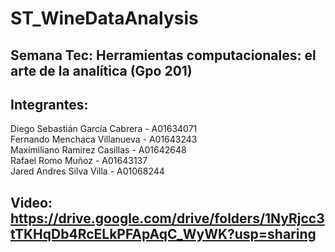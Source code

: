 # ST_WineDataAnalysis

## Semana Tec: Herramientas computacionales: el arte de la analítica (Gpo 201)

## Integrantes:

Diego Sebastián García Cabrera - A01634071  
Fernando Menchaca Villanueva - A01643243  
Maximiliano Ramirez Casillas - A01642648  
Rafael Romo Muñoz - A01643137  
Jared Andres Silva Villa - A01068244  

 ## Video: https://drive.google.com/drive/folders/1NyRjcc3tTKHqDb4RcELkPFApAqC_WyWK?usp=sharing


